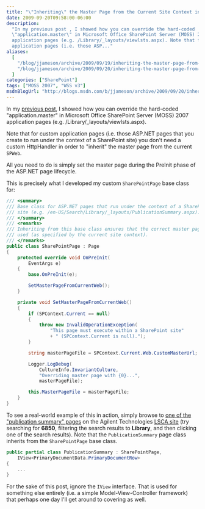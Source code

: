 ```yaml
---
title: "\"Inheriting\" the Master Page from the Current Site Context in MOSS 2007"
date: 2009-09-20T09:58:00-06:00
description:
  "In my previous post , I showed how you can override the hard-coded
  \"application.master\" in Microsoft Office SharePoint Server (MOSS) 2007
  application pages (e.g. /Library/_layouts/viewlsts.aspx). Note that for custom
  application pages (i.e. those ASP..."
aliases:
  [
    "/blog/jjameson/archive/2009/09/19/inheriting-the-master-page-from-the-current-site-context-in-moss-2007.aspx",
    "/blog/jjameson/archive/2009/09/20/inheriting-the-master-page-from-the-current-site-context-in-moss-2007.aspx",
  ]
categories: ["SharePoint"]
tags: ["MOSS 2007", "WSS v3"]
msdnBlogUrl: "http://blogs.msdn.com/b/jjameson/archive/2009/09/20/inheriting-the-master-page-from-the-current-site-context-in-moss-2007.aspx"
---
```


In my
[previous post](/blog/jjameson/2009/09/20/overriding-application-master-in-moss-2007),
I showed how you can override the hard-coded "application.master" in Microsoft
Office SharePoint Server (MOSS) 2007 application pages (e.g.
/Library/_layouts/viewlsts.aspx).

Note that for custom application pages (i.e. those ASP.NET pages that you create
to run under the context of a SharePoint site) you don't need a custom
HttpHandler in order to "inherit" the master page from the current `SPWeb`.

All you need to do is simply set the master page during the PreInit phase of the
ASP.NET page lifecycle.

This is precisely what I developed my custom `SharePointPage` base class for:

```C#
/// <summary>
/// Base class for ASP.NET pages that run under the context of a SharePoint
/// site (e.g. /en-US/Search/Library/_layouts/PublicationSummary.aspx).
/// </summary>
/// <remarks>
/// Inheriting from this base class ensures that the correct master page is
/// used (as specified by the current site context).
/// </remarks>
public class SharePointPage : Page
{
    protected override void OnPreInit(
        EventArgs e)
    {
        base.OnPreInit(e);

        SetMasterPageFromCurrentWeb();
    }

    private void SetMasterPageFromCurrentWeb()
    {
        if (SPContext.Current == null)
        {
            throw new InvalidOperationException(
                "This page must execute within a SharePoint site"
                + " (SPContext.Current is null).");
        }

        string masterPageFile = SPContext.Current.Web.CustomMasterUrl;

        Logger.LogDebug(
            CultureInfo.InvariantCulture,
            "Overriding master page with {0}...",
            masterPageFile);

        this.MasterPageFile = masterPageFile;
    }
}
```

To see a real-world example of this in action, simply browse to
[one of the "publication summary" pages](http://www.chem.agilent.com/en-US/Search/Library/_layouts/Agilent/PublicationSummary.aspx?whid=37419&liid=204)
on the Agilent Technologies [LSCA site](http://www.chem.agilent.com/) (try
searching for **6850**, filtering the search results to **Library**, and then
clicking one of the search results). Note that the `PublicationSummary` page
class inherits from the `SharePointPage` base class.

```C#
public partial class PublicationSummary : SharePointPage,
    IView<PrimaryDocumentData.PrimaryDocumentRow>
{
    ...
}
```

For the sake of this post, ignore the `IView` interface. That is used for
something else entirely (i.e. a simple Model-View-Controller framework) that
perhaps one day I'll get around to covering as well.
